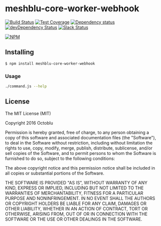 # meshblu-core-worker-webhook

[![Build Status](https://travis-ci.org/https://github.com/octoblu/meshblu-core-worker-webhook.svg?branch=master)](https://travis-ci.org/https://github.com/octoblu/meshblu-core-worker-webhook)
[![Test Coverage](https://codecov.io/gh/https://github.com/octoblu/meshblu-core-worker-webhook/branch/master/graph/badge.svg)](https://codecov.io/gh/https://github.com/octoblu/meshblu-core-worker-webhook)
[![Dependency status](http://img.shields.io/david/https://github.com/octoblu/meshblu-core-worker-webhook.svg?style=flat)](https://david-dm.org/https://github.com/octoblu/meshblu-core-worker-webhook)
[![devDependency Status](http://img.shields.io/david/dev/https://github.com/octoblu/meshblu-core-worker-webhook.svg?style=flat)](https://david-dm.org/https://github.com/octoblu/meshblu-core-worker-webhook#info=devDependencies)
[![Slack Status](http://community-slack.octoblu.com/badge.svg)](http://community-slack.octoblu.com)

[![NPM](https://nodei.co/npm/meshblu-core-worker-webhook.svg?style=flat)](https://npmjs.org/package/meshblu-core-worker-webhook)

## Installing

```bash
$ npm install meshblu-core-worker-webhook
```

### Usage

```bash
./command.js --help
```

## License

The MIT License (MIT)

Copyright 2016 Octoblu

Permission is hereby granted, free of charge, to any person obtaining a copy
of this software and associated documentation files (the "Software"), to deal
in the Software without restriction, including without limitation the rights
to use, copy, modify, merge, publish, distribute, sublicense, and/or sell
copies of the Software, and to permit persons to whom the Software is
furnished to do so, subject to the following conditions:

The above copyright notice and this permission notice shall be included in all
copies or substantial portions of the Software.

THE SOFTWARE IS PROVIDED "AS IS", WITHOUT WARRANTY OF ANY KIND, EXPRESS OR
IMPLIED, INCLUDING BUT NOT LIMITED TO THE WARRANTIES OF MERCHANTABILITY,
FITNESS FOR A PARTICULAR PURPOSE AND NONINFRINGEMENT. IN NO EVENT SHALL THE
AUTHORS OR COPYRIGHT HOLDERS BE LIABLE FOR ANY CLAIM, DAMAGES OR OTHER
LIABILITY, WHETHER IN AN ACTION OF CONTRACT, TORT OR OTHERWISE, ARISING FROM,
OUT OF OR IN CONNECTION WITH THE SOFTWARE OR THE USE OR OTHER DEALINGS IN THE
SOFTWARE.
